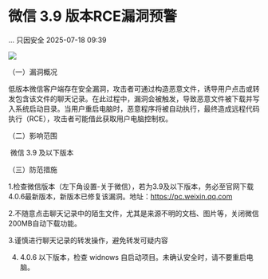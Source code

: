 #  微信 3.9 版本RCE漏洞预警  
...  只因安全   2025-07-18 09:39  
  
![](https://mmbiz.qpic.cn/sz_mmbiz_png/2rXkDLtvzSNPMicxFsjbLsmdd2x8KUFDl4coAvI2HPwvibJCeL6j46y4t5GJpjR5cm34uD3PDAKzC4eEsTAmQdvg/640?wx_fmt=png&from=appmsg "")  
  
（一）漏洞概况  
  
低版本微信客户端存在安全漏洞，攻击者可通过构造恶意文件，诱导用户点击或转发包含该文件的聊天记录。在此过程中，漏洞会被触发，导致恶意文件被下载并写入系统启动目录。当用户重启电脑时，恶意程序将被自动执行，最终造成远程代码执行（RCE），攻击者可能借此获取用户电脑控制权。  
  
（二）影响范围  
  
 微信 3.9 及以下版本  
  
（三）防范措施  
  
1.检查微信版本（左下角设置-关于微信），若为3.9及以下版本，务必至官网下载 4.0.6最新版本，新版本已修复该漏洞。地址：https://pc.weixin.qq.com  
  
2.不随意点击聊天记录中的陌生文件，尤其是来源不明的文档、图片等，关闭微信200MB自动下载功能。  
  
3.谨慎进行聊天记录的转发操作，避免转发可疑内容  
  
4. 4.0.6 以下版本，检查 widnows 自启动项目。未确认安全时，请不要重启电脑。  
  
  
